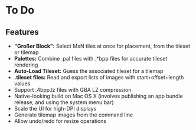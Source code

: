 # To Do

## Features

* **"Großer Block":** Select MxN tiles at once for placement, from the tileset or tilemap
* **Palettes:** Combine .pal files with .\*bpp files for accurate tileset rendering
* **Auto-Load Tileset:** Guess the associated tileset for a tilemap
* **.tileset files:** Read and export lists of images with start+offset+length values
* Support .4bpp.lz files with GBA LZ compression
* Native-looking build on Mac OS X (involves publishing an app bundle release, and using the system menu bar)
* Scale the UI for high-DPI displays
* Generate tilemap images from the command line
* Allow undo/redo for resize operations
